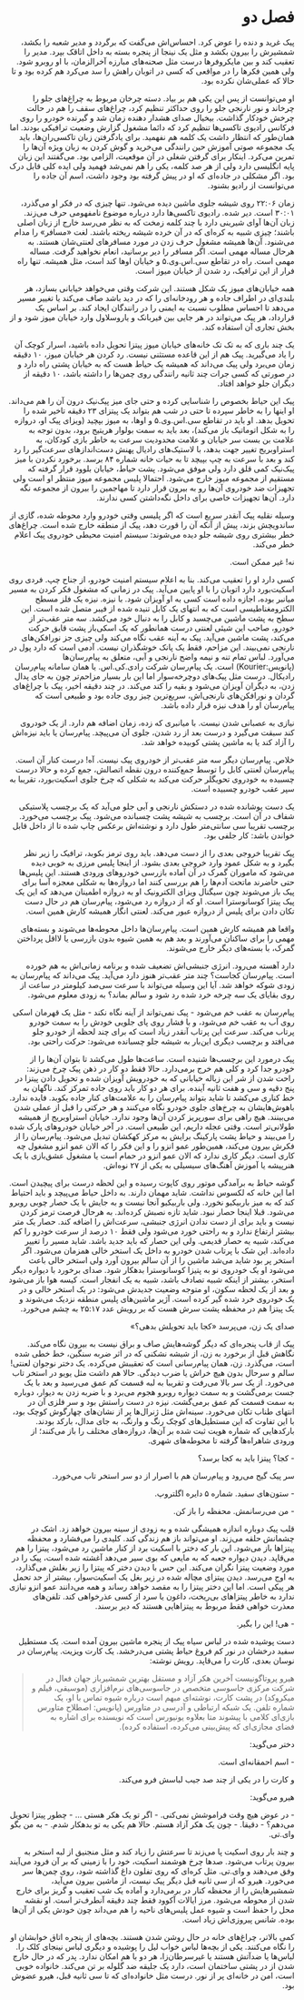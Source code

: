 

<div dir="rtl">

# فصل دو

پیک غرید و دنده را عوض کرد. احساس‌اش می‌گفت که برگردد و مدیر شعبه را بکشد، شمشیرش را بیرون بکشد و مثل یک نینجا از پنجره بسته به داخل اتاقک بپرد. مدیر را تعقیب کند و بین مایکروفرها درست مثل صحنه‌های مبارزه آخرالزمان، با او روبرو شود. ولی همین فکرها را در مواقعی که کسی در اتوبان راهش را سد می‌کرد هم کرده بود و تا حالا که عملی‌شان نکرده بود.

او می‌توانست از پس این یکی هم بر بیاد. دسته چرخان مربوط به چراغ‌های جلو را چرخاند و نور نارنجی جلو را روی حداکثر تنظیم کرد، چراغ‌های سقف را هم در حالت چرخش خودکار گذاشت. بیخیال صدای هشدار دهنده زمان شد و گیرنده خودرو را روی فرکانس رادیوی تاکسی‌ها تنظیم کرد که دائما مشغول گزارش وضعیت ترافیکی بودند. اما همان‌طور که انتظار داشت یک کلمه هم نفهمید. برای یادگرفتن زبان تاکسی‌ران‌ها، باید یک مجموعه صوتی آموزش حین رانندگی می‌‌خرید و گوش کردن به زبان ویژه آن‌ها را تمرین می‌کرد. اینکار برای گرفتن شغلی در آن موقعیت، الزامی بود. می‌گفتند این زبان پایه انگلیسی دارد ولی از هر صد کلمه، یکی را هم نمی‌شد فهمید ولی ایده کلی قابل درک بود. اگر مشکلی در جاده‌ای که او در پیش گرفته بود وجود داشت، اسم آن جاده را می‌توانست از رادیو بشنود.

زمان ۲۲:۰۶ روی شیشه جلوی ماشین دیده می‌شود. تنها چیزی که در فکر او می‌گذرد، ۳۰:۰۱ است. دیر شده. رادیوی تاکسی‌ها دارد درباره موضوع نامفهومی حرف می‌زند. زبان آن‌ها آوای شیرینی دارد با چند کلمه زمخت که به نظر می‌رسد خارج از زبان اصلی باشند؛ چیزی شبیه به کره‌ای که در آن خرده شیشه ریخته باشند. لغت «مسافر» را مدام می‌شنود. آن‌ها همیشه مشغول حرف زدن در مورد مسافرهای لعنتی‌شان هستند. به هرحال مساله مهمی است. اگر مسافر را دیر برسانید، انعام نخواهید گرفت. مساله مهمی است. راه در تقاطع سی.اس.وی.۵ و خیابان اوها کند است، مثل همیشه. تنها راه فرار از این ترافیک، رد شدن از خیابان میوز است.

همه خیابان‌های میوز یک شکل هستند. این شرکت وقتی می‌خواهد خیابانی بسازد، هر بلندی‌ای در اطراف جاده و هر رودخانه‌ای را که در دید باشد صاف می‌کند یا تغییر مسیر می‌دهد تا احساس مطلوب نسبت به ایمنی را در رانندگان ایجاد کند. بر اساس یک قرارداد، هر پیک می‌تواند در هر جایی بین فیربانک و یاروسلاول وارد خیابان میوز شود و از بخش تجاری آن استفاده کند.

یک چند باری که به تک تک خانه‌های خیابان میوز پیتزا تحویل داده باشید، اسرار کوچک آن را یاد می‌گیرید. پیک هم از این قاعده مستثنی نیست. رد کردن هر خیابان میوز، ۱۰ دقیقه زمان می‌برد ولی پیک می‌داند که همیشه یک حیاط هست که به خیابان پشتی راه دارد و در صورتی که کسی جرات چند ثانیه رانندگی روی چمن‌ها را داشته باشد، ۱۰ دقیقه از دیگران جلو خواهد افتاد.

پیک این حیاط بخصوص را شناسایی کرده و حتی جای میز پیک‌نیک درون آن را هم می‌داند. او اینها را به خاطر سپرده تا حتی در شب هم بتواند یک پیتزای ۲۳ دقیقه تاخیر شده را تحویل بدهد. او باید در تقاطع سی.اس.وی.۵ و اوها، به میوز بپچید (ویزای پیک او، دروازه را به شکل اتوماتیک باز می‌کند)، بعد باید به سمت بولوار هریتیج برود، بدون توجه به علامت بن بست سر خیابان و علامت محدودیت سرعت به خاطر بازی کودکان، به استراوبریج تغییر جهت بدهد، با لاستیک‌های رادیال پهنش دست‌اندازهای سرعت‌گیر را رد کند و بعد با سرعت به چپ بپیچد تا به حیات خانه شماره ۸۴ برسد. برخورد نکردن با میز پیک‌نیک کمی قلق دارد ولی موفق می‌شود. پشت حیاط، خیابان بلوود قرار گرفته که مستقیم از مجموعه میوز خارج می‌شود. احتمالا پلیس مجموعه میوز منتظر او است ولی تجهیزات ضد خودروی آن‌ها رو به بیرون قرار دارد تا مهاجمین را بیرون از مجموعه نگه دارد. آن‌ها تجهیزات خاصی برای داخل نگه‌داشتن کسی ندارند.

وسیله نقلیه پیک آنقدر سریع است که اگر پلیسی وقتی خودرو وارد محوطه شده، گازی از ساندویچش بزند، پیش از آنکه آن را قورت دهد، پیک از منطقه خارج شده است. چراغ‌های خطر بیشتری روی شیشه جلو دیده می‌شوند: سیستم امنیت محیطی خودروی پیک اعلام خطر می‌کند.

نه! غیر ممکن است.

کسی دارد او را تعقیب می‌کند. بنا به اعلام سیستم امنیت خودرو، از جناح چپ. فردی روی اسکیت‌بورد دارد اتوبان را با او پایین می‌آید. پیک در زمانی که مشغول فکر کردن به مسیر میانبر بوده، اجازه داده است کسی به او آویزان شود. با نیزه. نیزه یک فلز مسطح الکترومغناطیسی است که به انتهای یک کابل تنیده شده از فیبر متصل شده است. این سطح به پشت ماشین می‌چسبد و کابل را به دنبال خود می‌کشد. سه متر عقب‌تر از خودرو، صاحب این شیئی لعنتی درست همانطور که یک اسکی‌باز پشت قایق حرکت می‌کند، پشت ماشین می‌آید. پیک به آینه عقب نگاه می‌کند ولی چیزی جز نورافکن‌های نارنجی نمی‌بیند. این مزاحم، فقط یک پانک خوشگذران نیست. آدمی است که دارد پول در می‌آورد. لباس تمام تنه و نیمه واضح نارنجی و آبی، متعلق به پیام‌رسان‌ها (پانویس:Kourier) است. یک پیام‌رسان شرکت رادی.کی.اس. یا همان سامانه پیام‌رسان رادیکال. درست مثل پیک‌های دوچرخه‌سوار اما این بار بسیار مزاحم‌تر چون به جای پدال زدن، به دیگران آویزان می‌شود و بقیه را کند می‌کند. در چند دقیقه اخیر، پیک با چراغ‌های گردان و نورافکن‌های نارنجی‌اش، سریع‌ترین چیز روی جاده بود و طبیعی‌ است که پیام‌رسان او را هدف نیزه‌ قرار داده باشد.

نیازی به عصبانی شدن نیست. با میانبری که زده، زمان اضافه هم دارد. از یک خودروی کند سبقت می‌گیرد و درست بعد از رد شدن، جلوی آن می‌پیچد. پیام‌رسان یا باید نیزه‌اش را آزاد کند یا به ماشین پشتی کوبیده خواهد شد.

خلاص. پیام‌رسان دیگر سه متر عقب‌تر از خودروی پیک نیست. آه! درست کنار آن است. پیام‌رسان لعنتی کابل را توسط جمع‌کننده درون نقطه اتصالش، جمع کرده و حالا درست چسبیده به خودروی تحویگلر حرکت می‌کند به شکلی که چرخ جلوی اسکیت‌بورد، تقریبا به سپر عقب خودرو چسبیده است.

یک دست پوشانده شده در دستکش نارنجی و آبی جلو می‌آید که یک برچسب پلاستیکی شفاف در آن است. برچسب به شیشه پشت چسبانده می‌شود. پیک برچسب می‌خورد. برچسب تقریبا سی سانتی‌متر طول دارد و نوشته‌اش برعکس چاپ شده تا از داخل قابل خواندن باشد: کار جلفی بود.

پیک تقریبا خروجی بعدی را از دست می‌دهد. باید روی ترمز بکوبد، ترافیک را زیر نظر بگیرد و به شکل عمود وارد خروجی بعدی بشود. از اینجا پلیس مرزی به خوبی دیده می‌شود که ماموران گمرک در آن آماده بازرسی خودروهای ورودی هستند. این پلیس‌ها حتی حاضرند ماتحت آدم‌ها را هم بررسی کنند اما دروازه‌ها به شکلی معجزه آسا برای پیک باز می‌شوند چون سیگنال ویزای الکترونیک او به دروازه اطمینان می‌دهد که این یک پیک پیتزا کوسانوسترا است. او که از دروازه رد می‌شود، پیام‌رسان هم در حال دست تکان دادن برای پلیس از دروازه عبور می‌کند. لعنتی انگار همیشه کارش همین است.

واقعا هم همیشه کارش همین است. پیام‌رسان‌ها داخل محوطه‌ها می‌شوند و بسته‌های مهمی را برای ساکنان می‌آورند و بعد هم به همین شیوه بدون بازرسی یا لااقل پرداختن گمرک، با بسته‌های دیگر خارج می‌شوند.

دارد آهسته می‌رود. انرژی جنبشی‌اش تضعیف شده و برنامه زمانی‌اش به هم خورده است. پیام‌رسان کجاست؟ چند متر عقب‌تر هنوز دارد می‌آید. پیک می‌داند که پیام‌رسان به زودی شوکه خواهد شد. آیا این وسیله می‌تواند با سرعت سی‌صد کیلومتر در ساعت از روی بقایای یک سه چرخه خرد شده رد شود و سالم بماند؟‌ به زودی معلوم می‌شود.

پیام‌رسان به عقب خم می‌شود - پیک نمی‌تواند از آینه نگاه نکند - مثل یک قهرمان اسکی روی آب به عقب خم می‌شود، و با فشار روی پای جلویی خودش را به سمت خودرو پرتاب می‌کند. سرعت این پرتاب آنقدر زیاد است که برای چند لحظه از خودرو جلو می‌افتد و برچسب دیگری این‌بار به شیشه جلو چسبانده می‌شود: حرکت راحتی بود.

پیک درمورد این برچسب‌ها شنیده است. ساعت‌ها طول می‌کشد تا بتوان آن‌ها را از خودرو جدا کرد و کلی هم خرج برمی‌دارد. حالا فقط دو کار در ذهن پیک چرخ می‌زند: راحت شدن از شر این زباله خیابانی که به خودرویش آویزان شده و تحویل دادن پیتزا در پنج دقیه و سی و هفت ثانیه آینده. برای هر دو کار باید روی جاده تمرکز کند. ناگهان به خط کناری می‌کشد تا شاید بتواند پیام‌رسان را به علامت‌های کنار جاده بکوبد. فایده ندارد. باهوش‌هایشان به چرخ‌های جلوی خودرو نگاه می‌کنند و هر حرکتی را قبل از عملی شدن می‌بینند. هیچ راهی برای سورپریز کردن آن‌ها وجود ندارد. خیابان استراوبریج از همیشه طولانی‌تر است. وقتی عجله داریم، این طبیعی است. در آخر خیابان خودروهای پارک شده را می‌بیند و حیاط پشت پارکینگ برایش به مرکز کهکشان تبدیل می‌شود. پیام‌رسان را از فکرش بیرون می‌کند، همین‌طور عمو انزو را و این فکر را که الان عمو انزو مشغول چه کاری است. دیگر کاری ندارد که الان عمو انزو در حمام است یا مشغول عشق‌بازی با یک هنرپیشه یا آموزش آهنگ‌های سیسیلی به یکی از ۲۷ نوه‌اش.

گوشه حیاط به برآمدگی موتور روی کاپوت رسیده و این لحظه درست برای پیچیدن است. اما این خانه که لکسوس نداشت. شاید مهمان دارند. به داخل حیاط می‌پیچد و باید احتیاط کند که به میز باربیکیو نخورد. ولی باربیکیو آنجا نیست و به جایش با یک حصار چوبی روبرو می‌شود. قبلا اینجا حصار نبود. شاید تازه نصبش کرده‌اند. به هرحال فرصت ترمز کردن نیست و باید برای از دست ندادن انرژی جنبشی، سرعت‌اش را اضافه کند. حصار یک متر بیشتر ارتفاع ندارد و به راحتی خورد می‌شود ولی فقط ۱۰ درصد از سرعت خودرو را کم می‌کند، شبیه یه حصار قدیمی. ولی این حصار که باید جدید باشد. شاید مسیر را تغییر داده‌اند. این شک با پرتاب شدن خودرو به داخل یک استخر خالی همزمان می‌شود. اگر استخر پر بود شاید می‌شد ماشین را از آن سالم بیرون آورد ولی استخر خالی باعث می‌شود او یک خودروی نو به پتیزا کوسانوسترا بدهکار شود. صدای برخورد با دیواره دیگر استخر،‌ بیشتر از اینکه شبیه تصادف باشد، شبیه به یک انفجار است. کیسه هوا باز می‌شود و بعد از یک لحظه سکون، او متوجه وضعیت جدیدش می‌شود: در یک استخر خالی و در یک خودروی خرد شده گیر کرده است. آژیر ماشین‌های پلیس منطقه نزدیک می‌شوند و یک پیتزا هم در محفظه پشت سرش هست که بر رویش عدد ۲۵:۱۷ به چشم می‌خورد.

صدای یک زن، می‌پرسد «کجا باید تحویلش بدهی؟»

پیک از قاب پنجره‌ای که دیگر گوشه‌هایش صاف و براق نیست به بیرون نگاه می‌کند. نگاهش قبل از برخورد به زن، از شیشه نشکنی که در اثر ضربه سنگین، خط خطی شده است، می‌گذرد. زن، همان پیام‌رسانی است که تعقیبش می‌کرده. یک دختر نوجوان لعنتی! سالم و سرحال بدون هیچ خراش یا ضرب دیدگی. حالا هم داشت مثل یویو در استخر تاب می‌خورد. از یک سر بالا می‌رفت و تقریبا به لبه قسمت کم عمق می‌رسید و بعد با یک جست برمی‌گشت و به سمت دیواره روبرو هجوم می‌برد و با ضربه زدن به دیوار، دوباره به سمت قسمت کم عمق برمی‌گشت. نیزه در دست راستش بود و سر فلزی آن در انتهای طناب تکان می‌خورد. سینه‌اش مثل ژنرال‌ها پر از نشان‌های چهارگوش کوچک بود، با این تفاوت که این مستطیل‌های کوچک رنگ‌ و وارنگ، به جای مدال،‌ بارکد بودند. بارکدهایی که شماره هویت ثبت شده بر آن‌ها، دروازه‌های مختلف را باز می‌کنند؛ از ورودی شاهراه‌ها گرفته تا محوطه‌های شهری.

‌- کجا؟ پیتزا باید به کجا برسد؟

سر پیک گیج می‌رود و پیام‌رسان هم با اصرار از دو سر استخر تاب می‌خورد.

‌- ستون‌های سفید. شماره ۵ دایره اگلتروپ.

‌- من می‌رسانمش. محفظه را باز کن.

قلب پیک دوباره اندازه همیشگی شده و به زودی از سینه بیرون خواهد زد. اشک در چشمانش حلقه می‌زند. او می‌تواند باز هم زندگی کند. کلیدی را می‌فشارد و محفظه پیتزاها باز می‌شود. این‌ بار که دختر با اسکیت برد از کنار ماشین رد می‌شود، پیتزا را هم می‌قاپد. دیدن دیواره جعبه که به مایعی که بوی سیر می‌دهد آغشته شده است، پیک را در مورد وضعیت پیتزا نگران می‌کند. این حس با دیدن دختر که پیتزا را زیر بغلش می‌گذارد، به اوج می‌رسد. دیدن پیتزای مچاله شده در زیر بغل یک اسکیت‌سوار، بیشتر از حد تحمل هر پیکی است. اما این دختر پیتزا را به مقصد خواهد رساند و همه می‌دانند عمو انزو نیازی ندارد به خاطر پیتزاهای بی‌ریخت، داغون یا سرد از کسی عذرخواهی کند. تلفن‌های معذرت خواهی فقط مربوط به پیتزاهایی هستند که دیر برسند.

‌- هی! این را بگیر.

دست پوشیده شده در لباس سیاه پیک از پنجره ماشین بیرون آمده است. یک مستطیل سفید درخشان در نور کم فروغ حیاط پشتی می‌درخشد. یک کارت ویزیت. پیام‌رسان در نوسان بعدی، کارت را می‌قاپد. رویش نوشته:

>هیرو پروتاگونیست
>آخرین هکر آزاد و مستقل
>بهترین شمشیرباز جهان
>فعال در شرکت مرکزی جاسوسی
>متخصص در جاسوسی‌های نرم‌افزاری
>(موسیقی، فیلم و میکروکد)
>در پشت کارت، نوشته‌ای مبهم است درباره شیوه تماس با او، یک شماره تلفن. یک شبکه ارتباطی و آدرسی در متاورس (پانویس: اصطلاح متاورس بازی‌ای کلامی با پیشوند متا بعلاوه یونیورس است که نویسنده برای اشاره به فضای مجازی‌ای که پیش‌بینی می‌کرده، استفاده کرده).

دختر می‌گوید:

‌- اسم احمقانه‌ای است.

و کارت را در یکی از چند صد جیب لباسش فرو می‌کند.

هیرو می‌گوید:

‌- در عوض هیچ وقت فراموشش نمی‌کنی. ‌- اگر تو یک هکر هستی ... ‌- چطور پیتزا تحویل می‌دهم؟ ‌- دقیقا. ‌- چون یک هکر آزاد هستم. حالا هم یکی به تو بدهکار شدم. ‌- به من بگو وای.تی.

و چند بار روی اسکیت پا می‌زند تا سرعتش را زیاد کند و مثل منجنیق از لبه استخر به بیرون پرتاب می‌شود. صدها چرخ‌ هوشمند اسکیت، خود را با زمینی که بر آن فرود می‌آیند وفق می‌دهند و وای.تی. مثل کره‌ای که روی تفلون داغ گذاشته شود، روی چمن‌ها سر می‌خورد. هیرو که از سی ثانیه قبل دیگر پیک نیست، از ماشین بیرون می‌آید، شمشیرهایش را از محفظه کنار در برمی‌دارد و آماده یک شب تعقیب و گریز برای خارج شدن از محوطه می‌شود. مرز ایالات آکوود فقط چند دقیقه آنطرف‌تر است. او نقشه محل را حفظ است و شیوه عمل پلیس‌های ناحیه را هم می‌داند چون خودش یکی از آن‌ها بوده. شانس پیروزی‌اش زیاد است.

کمی بالاتر، چراغ‌های خانه در حال روشن‌ شدن هستند. بچه‌های از پنجره اتاق خوابشان او را نگاه می‌کنند. یکی از بچه‌ها لباس خواب لیل را پوشیده و دیگری لباس نینجای کلک را. لباس‌ها یا ضدآتش هستند یا غیرسرطان‌زا، هر دو با هم امکان ندارد. پدر که در حال خارج شدن از در پشتی ساختمان است، دارد یک جلیقه ضد گلوله بر تن می‌کند. خانواده خوبی است، امن در خانه‌ای پر از نور. درست مثل خانواده‌ای که تا سی ثانیه قبل، هیرو عضوش بود.
</div>
